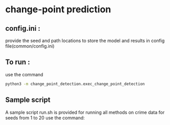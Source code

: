 # change-point prediction
## config.ini : 
provide the seed and path locations to store the model and results in config file(common/config.ini)

## To run :
use the command
```sh
python3 -m change_point_detection.exec_change_point_detection
```
## Sample script
A sample script run.sh is provided for running all methods on crime data for seeds from 1 to 20
use the command: 
```./run.sh
```
